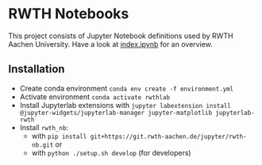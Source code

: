 # RWTH Notebooks

This project consists of Jupyter Notebook definitions used by RWTH Aachen University. Have a look at [index.ipynb](index.ipynb) for an overview.

## Installation

- Create conda environment `conda env create -f environment.yml`
- Activate environment `conda activate rwthlab`
- Install Jupyterlab extensions with `jupyter labextension install @jupyter-widgets/jupyterlab-manager jupyter-matplotlib jupyterlab-rwth`
- Install `rwth_nb`:
    - with `pip install git+https://git.rwth-aachen.de/jupyter/rwth-nb.git` or
    - with `python ./setup.sh develop` (for developers)
